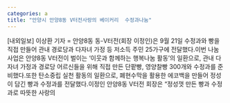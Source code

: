 ```yaml
---
categories: a
title: "안양시 안양8동 V터전사랑의 베이커리  수정과나눔"
---
```

[내외일보] 이상환 기자 = 안양8동 동-V터전(회장 이정인)은 9월 21일 수정과와 빵을 직접 만들어 관내 경로당과 다자녀 가정 등 저소득 주민 25가구에 전달했다.이번 나눔 사업은 안양8동 V터전이 벌이는 ‘이웃과 함께하는 행복나눔 활동’의 일환으로, 관내 다자녀 가정과 경로당 어르신들을 위해 직접 만든 단팥빵, 영양찰빵 300개와 수정과를 준비했다.또한 탄소중립 실천 활동의 일환으로, 폐현수막을 활용한 에코백을 만들어 정성이 담긴 빵과 수정과를 전달했다.이정인 안양8동 V터전 회장은 “정성껏 만든 빵과 수정과로 따뜻한 사랑의